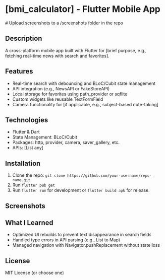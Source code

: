 # [bmi_calculator] - Flutter Mobile App

<image-card alt="App Screenshot" src="gg.jpg" ></image-card>  # Upload screenshots to a /screenshots folder in the repo

## Description
A cross-platform mobile app built with Flutter for [brief purpose, e.g., fetching real-time news with search and favorites].

## Features
- Real-time search with debouncing and BLoC/Cubit state management
- API integration (e.g., NewsAPI or FakeStoreAPI)
- Local storage for favorites using path_provider or sqflite
- Custom widgets like reusable TextFormField
- Camera functionality for [if applicable, e.g., subject-based note-taking]

## Technologies
- Flutter & Dart
- State Management: BLoC/Cubit
- Packages: http, provider, camera, saver_gallery, etc.
- APIs: [List any]

## Installation
1. Clone the repo: `git clone https://github.com/your-username/repo-name.git`
2. Run `flutter pub get`
3. Run `flutter run` for development or `flutter build apk` for release.

## Screenshots
<image-card alt="Search Screen" src="screenshots/search.png" ></image-card>
<image-card alt="Home Layout" src="screenshots/home.png" ></image-card>

## What I Learned
- Optimized UI rebuilds to prevent text disappearance in search fields
- Handled type errors in API parsing (e.g., List<dynamic> to Map)
- Managed navigation with Navigator.pushReplacement without state loss

## License
MIT License (or choose one)
